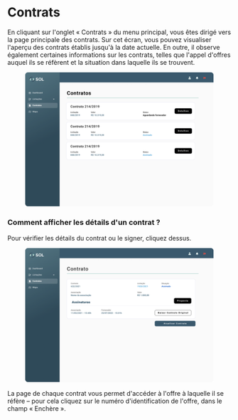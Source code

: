 # Contrats

En cliquant sur l'onglet « Contrats » du menu principal, vous êtes dirigé vers la page principale des contrats. Sur cet écran, vous pouvez visualiser l'aperçu des contrats établis jusqu'à la date actuelle. En outre, il observe également certaines informations sur les contrats, telles que l'appel d'offres auquel ils se réfèrent et la situation dans laquelle ils se trouvent.

<figure><img src="../../../.gitbook/assets/Contrato (1).png" alt=""><figcaption></figcaption></figure>

### Comment afficher les détails d'un contrat ?

Pour vérifier les détails du contrat ou le signer, cliquez dessus.

<figure><img src="../../../.gitbook/assets/Contrato (assinado) (3).png" alt=""><figcaption></figcaption></figure>

La page de chaque contrat vous permet d'accéder à l'offre à laquelle il se réfère – pour cela cliquez sur le numéro d'identification de l'offre, dans le champ « Enchère ».
